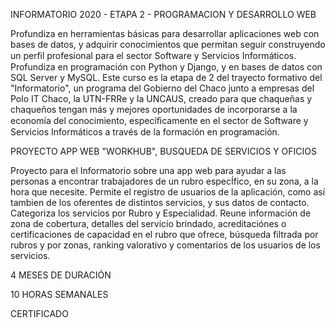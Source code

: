 INFORMATORIO 2020 - ETAPA 2 - PROGRAMACION Y DESARROLLO WEB

Profundiza en herramientas básicas para desarrollar aplicaciones web con bases de datos, y adquirir conocimientos que permitan seguir construyendo un perﬁl profesional para el sector Software y Servicios Informáticos. Profundiza en programación con Python y Django, y en bases de datos con SQL Server y MySQL. Este curso es la etapa de 2 del trayecto formativo del "Informatorio", un programa del Gobierno del Chaco junto a empresas del Polo IT Chaco, la UTN-FRRe y la UNCAUS, creado para que chaqueñas y chaqueños tengan más y mejores oportunidades de incorporarse a la economía del conocimiento, especíﬁcamente en el sector de Software y Servicios Informáticos a través de la formación en programación.

PROYECTO APP WEB "WORKHUB", BUSQUEDA DE SERVICIOS Y OFICIOS

Proyecto para el Informatorio sobre una app web para ayudar a las personas a encontrar trabajadores de un rubro especÍfico, en su zona, a la hora que necesite.
Permite el registro de usuarios de la aplicación, como así tambien de los oferentes de distintos servicios, y sus datos de contacto.
Categoriza los servicios por Rubro y Especialidad.
Reune información de zona de cobertura, detalles del servicio brindado, acreditaciónes o certificaciones de capacidad en el rubro que ofrece, búsqueda filtrada por rubros y por zonas, ranking valorativo y comentarios de los usuarios de los servicios.

4 MESES DE DURACIÓN

10 HORAS SEMANALES

CERTIFICADO
